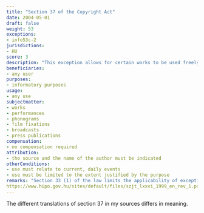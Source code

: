 ```yaml
---
title: "Section 37 of the Copyright Act"
date: 2004-05-01
draft: false
weight: 53
exceptions:
- info53c-2
jurisdictions:
- HU
score: 3
description: "This exception allows for certain works to be used freely for informatory purposes on current, daily events to the extent justified by this purpose. In such instances of use, the source, along with the name of the author, shall be indicated, unless it proves to be impossible." 
beneficiaries:
- any user
purposes: 
- informatory purposes
usage:
- any use
subjectmatter:
- works
- performances
- phonograms
- film fixations
- broadcasts
- press publications
compensation:
- no compensation required 
attribution: 
- the source and the name of the author must be indicated
otherConditions: 
- use must relate to current, daily events 
- use must be limited to the extent justified by the purpose
remarks: "Section 33 (1) of the law limits the applicability of exceptions and limitations to published works only."
https://www.hipo.gov.hu/sites/default/files/szjt_lxxvi_1999_en_rev_1.pdf
---
```

The different translations of section 37 in my sources differs in meaning. 
